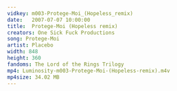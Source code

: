 ```yaml
---
vidkey: m003-Protege-Moi_(Hopeless_remix)
date:   2007-07-07 10:00:00
title:  Protege-Moi (Hopeless remix)
creators: One Sick Fuck Productions
song: Protege-Moi
artist: Placebo
width: 848
height: 360
fandoms: The Lord of the Rings Trilogy
mp4: Luminosity-m003-Protege-Moi-(Hopeless-remix).m4v
mp4size: 34.02 MB
---
```


  <div>
  
  </div>
  
